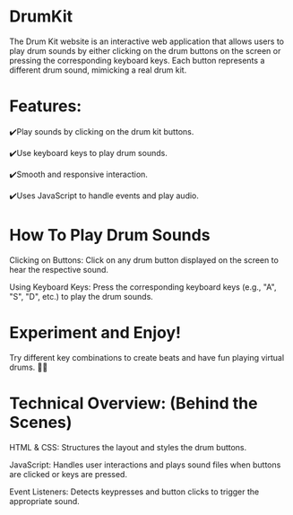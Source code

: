 # DrumKit 
The Drum Kit website is an interactive web application that allows users to play drum sounds by either clicking on the drum buttons on the screen or pressing the corresponding keyboard keys. Each button represents a different drum sound, mimicking a real drum kit.

# Features:

✔️Play sounds by clicking on the drum kit buttons.

✔️Use keyboard keys to play drum sounds.

✔️Smooth and responsive interaction.

✔️Uses JavaScript to handle events and play audio.

# How To Play Drum Sounds

Clicking on Buttons: 
Click on any drum button displayed on the screen to hear the respective sound.

Using Keyboard Keys:
Press the corresponding keyboard keys (e.g., "A", "S", "D", etc.) to play the drum sounds.

# Experiment and Enjoy!
Try different key combinations to create beats and have fun playing virtual drums. 🎵🥁

# Technical Overview: (Behind the Scenes)
HTML & CSS: Structures the layout and styles the drum buttons.

JavaScript: Handles user interactions and plays sound files when buttons are clicked or keys are pressed.

Event Listeners: Detects keypresses and button clicks to trigger the appropriate sound.
